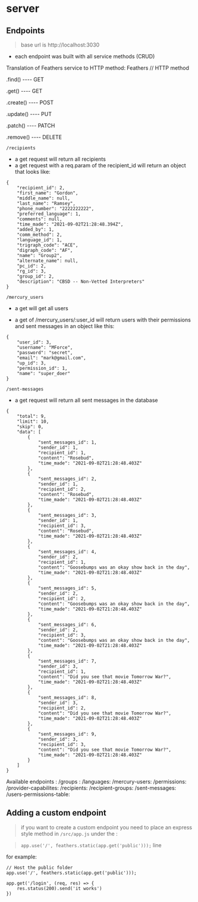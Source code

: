 # server

## Endpoints
>base url is http://localhost:3030

- each endpoint was built with all service methods (CRUD)

Translation of Feathers service to HTTP method: 
Feathers  //  HTTP method

.find()	----	GET	

.get()	----	GET	

.create() ----	POST	

.update() ----	PUT	

.patch() ----	PATCH	

.remove() ----	DELETE	



```/recipients```
- a get request will return all recipients
- a get request with a req.param of the recipient_id will return an object that looks like:

```
{
    "recipient_id": 2,
    "first_name": "Gordon",
    "middle_name": null,
    "last_name": "Ramsey",
    "phone_number": "2222222222",
    "preferred_language": 1,
    "comments": null,
    "time_made": "2021-09-02T21:28:48.394Z",
    "added_by": 1,
    "comm_method": 2,
    "language_id": 1,
    "trigraph_code": "ACE",
    "digraph_code": "AF",
    "name": "Group2",
    "alternate_name": null,
    "pc_id": 2,
    "rg_id": 3,
    "group_id": 2,
    "description": "CBSD -- Non-Vetted Interpreters"
}
```
```/mercury_users```
- a get will get all users

- a get of /mercury_users/:user_id will return users with their permissions and  sent messages in an object like this:

```
{
    "user_id": 3,
    "username": "MForce",
    "password": "secret",
    "email": "mark@gmail.com",
    "up_id": 3,
    "permission_id": 1,
    "name": "super_doer"
}
```

```/sent-messages```
- a get request will return all sent messages in the database
```
{
    "total": 9,
    "limit": 10,
    "skip": 0,
    "data": [
        {
            "sent_messages_id": 1,
            "sender_id": 1,
            "recipient_id": 1,
            "content": "Rosebud",
            "time_made": "2021-09-02T21:28:48.403Z"
        },
        {
            "sent_messages_id": 2,
            "sender_id": 1,
            "recipient_id": 2,
            "content": "Rosebud",
            "time_made": "2021-09-02T21:28:48.403Z"
        },
        {
            "sent_messages_id": 3,
            "sender_id": 1,
            "recipient_id": 3,
            "content": "Rosebud",
            "time_made": "2021-09-02T21:28:48.403Z"
        },
        {
            "sent_messages_id": 4,
            "sender_id": 2,
            "recipient_id": 1,
            "content": "Goosebumps was an okay show back in the day",
            "time_made": "2021-09-02T21:28:48.403Z"
        },
        {
            "sent_messages_id": 5,
            "sender_id": 2,
            "recipient_id": 2,
            "content": "Goosebumps was an okay show back in the day",
            "time_made": "2021-09-02T21:28:48.403Z"
        },
        {
            "sent_messages_id": 6,
            "sender_id": 2,
            "recipient_id": 3,
            "content": "Goosebumps was an okay show back in the day",
            "time_made": "2021-09-02T21:28:48.403Z"
        },
        {
            "sent_messages_id": 7,
            "sender_id": 3,
            "recipient_id": 1,
            "content": "Did you see that movie Tomorrow War?",
            "time_made": "2021-09-02T21:28:48.403Z"
        },
        {
            "sent_messages_id": 8,
            "sender_id": 3,
            "recipient_id": 2,
            "content": "Did you see that movie Tomorrow War?",
            "time_made": "2021-09-02T21:28:48.403Z"
        },
        {
            "sent_messages_id": 9,
            "sender_id": 3,
            "recipient_id": 3,
            "content": "Did you see that movie Tomorrow War?",
            "time_made": "2021-09-02T21:28:48.403Z"
        }
    ]
}
```


Available endpoints : 
    /groups : 
    /languages: 
    /mercury-users:
    /permissions:
    /provider-capabilites:
    /recipients:
    /recipient-groups:
    /sent-messages:
    /users-permissions-table: 

## Adding a custom endpoint

>if you want to create a custom endpoint you need to place an express style method in ```/src/app.js``` under the :

>```app.use('/', feathers.static(app.get('public')));``` line

for example:
```
// Host the public folder
app.use('/', feathers.static(app.get('public')));

app.get('/login', (req, res) => {
    res.status(200).send('it works')
})
```